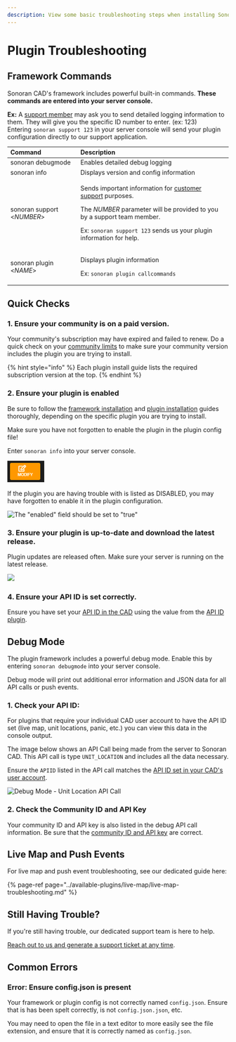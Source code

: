 ```yaml
---
description: View some basic troubleshooting steps when installing Sonoran CAD plugins.
---
```


# Plugin Troubleshooting

## Framework Commands

Sonoran CAD's framework includes powerful built-in commands. **These commands are entered into your server console.**

**Ex:** A [support member](https://support.sonoransoftware.com) may ask you to send detailed logging information to them. They will give you the specific ID number to enter. \(ex: 123\)  
Entering `sonoran support 123` in your server console will send your plugin configuration directly to our support application.

<table>
  <thead>
    <tr>
      <th style="text-align:left">Command</th>
      <th style="text-align:left">Description</th>
    </tr>
  </thead>
  <tbody>
    <tr>
      <td style="text-align:left">sonoran debugmode</td>
      <td style="text-align:left">Enables detailed debug logging</td>
    </tr>
    <tr>
      <td style="text-align:left">sonoran info</td>
      <td style="text-align:left">Displays version and config information</td>
    </tr>
    <tr>
      <td style="text-align:left">sonoran support &lt;<em>NUMBER</em>&gt;</td>
      <td style="text-align:left">
        <p>Sends important information for <a href="https://support.sonoransoftware.com">customer support</a> purposes.</p>
        <p>The <em>NUMBER</em> parameter will be provided to you by a support team
          member.</p>
        <p></p>
        <p>Ex: <code>sonoran support 123</code> sends us your plugin information for
          help.</p>
      </td>
    </tr>
    <tr>
      <td style="text-align:left">sonoran plugin &lt;<em>NAME</em>&gt;</td>
      <td style="text-align:left">
        <p>Displays plugin information</p>
        <p></p>
        <p>Ex: <code>sonoran plugin callcommands</code>
        </p>
      </td>
    </tr>
  </tbody>
</table>

## Quick Checks

### 1. Ensure your community is on a paid version.

Your community's subscription may have expired and failed to renew. Do a quick check on your [community limits](../../../tutorials/getting-started/view-your-limits.md) to make sure your community version includes the plugin you are trying to install.

{% hint style="info" %}
Each plugin install guide lists the required subscription version at the top.
{% endhint %}

### 2. Ensure your plugin is enabled

Be sure to follow the [framework installation](../framework-installation.md) and [plugin installation](./) guides thoroughly, depending on the specific plugin you are trying to install.

  
Make sure you have not forgotten to enable the plugin in the plugin config file!

Enter `sonoran info` into your server console.

![Sonoran Info - Disabled Plugins](../../../.gitbook/assets/image%20%2857%29.png)

If the plugin you are having trouble with is listed as DISABLED, you may have forgotten to enable it in the plugin configuration.

![The &quot;enabled&quot; field should be set to &quot;true&quot;](../../../.gitbook/assets/enable_config.png)

### 3. Ensure your plugin is up-to-date and download the latest release.

Plugin updates are released often. Make sure your server is running on the latest release.

![](../../../.gitbook/assets/plugin_1.png)

### 4. Ensure your API ID is set correctly.

Ensure you have set your [API ID in the CAD](../../../sonoran-cad/api-integration/getting-started/setting-your-api-id.md) using the value from the [API ID plugin](../available-plugins/api-id-checker.md).

## Debug Mode

The plugin framework includes a powerful debug mode. Enable this by entering `sonoran debugmode` into your server console.

Debug mode will print out additional error information and JSON data for all API calls or push events.

### 1. Check your API ID:

For plugins that require your individual CAD user account to have the API ID set \(live map, unit locations, panic, etc.\) you can view this data in the console output.

The image below shows an API Call being made from the server to Sonoran CAD. This API call is type `UNIT_LOCATION` and includes all the data necessary.

Ensure the `APIID` listed in the API call matches the [API ID set in your CAD's user account](../../../sonoran-cad/api-integration/getting-started/setting-your-api-id.md).

![Debug Mode - Unit Location API Call](../../../.gitbook/assets/debug_console.png)

### 2. Check the Community ID and API Key

Your community ID and API key is also listed in the debug API call information. Be sure that the [community ID and API key](../../../sonoran-cad/api-integration/getting-started/retrieving-your-credentials.md) are correct.

## Live Map and Push Events

For live map and push event troubleshooting, see our dedicated guide here:

{% page-ref page="../available-plugins/live-map/live-map-troubleshooting.md" %}

## Still Having Trouble?

If you're still having trouble, our dedicated support team is here to help.

[Reach out to us and generate a support ticket at any time](https://support.sonoransoftware.com).

## Common Errors

### Error: Ensure config.json is present

Your framework or plugin config is not correctly named `config.json`. Ensure that is has been spelt correctly, is not `config.json.json`, etc.

You may need to open the file in a text editor to more easily see the file extension, and ensure that it is correctly named as `config.json`.



